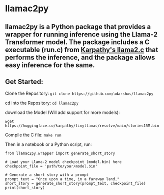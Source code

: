 # llamac2py

llamac2py is a Python package that provides a wrapper for running inference using the Llama-2 Transformer model. The package includes a C executable (run.c) from [Karpathy's llama2.c](https://github.com/karpathy/llama2.c) that performs the inference, and the package allows easy inference for the same.
---
## Get Started:

Clone the Repository: `git clone https://github.com/adarshxs/llamac2py`

cd into the Repository: `cd llamac2py`

download the Model (Will add support for more models): 

`wget https://huggingface.co/karpathy/tinyllamas/resolve/main/stories15M.bin`

Compile the C file: `make run`

Then in a notebook or a Python script, run:

```
from llamac2py.wrapper import generate_short_story

# Load your Llama-2 model checkpoint (model.bin) here
checkpoint_file = 'path/to/your/model.bin'

# Generate a short story with a prompt
prompt_text = "Once upon a time, in a faraway land,"
short_story = generate_short_story(prompt_text, checkpoint_file)
print(short_story)
```
